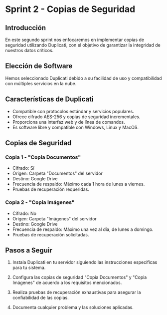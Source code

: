 

# Sprint 2 - Copias de Seguridad

## Introducción
En este segundo sprint nos enfocaremos en implementar copias de seguridad utilizando Duplicati, con el objetivo de garantizar la integridad de nuestros datos críticos.

## Elección de Software
Hemos seleccionado Duplicati debido a su facilidad de uso y compatibilidad con múltiples servicios en la nube.

## Características de Duplicati
- Compatible con protocolos estándar y servicios populares.
- Ofrece cifrado AES-256 y copias de seguridad incrementales.
- Proporciona una interfaz web y de línea de comandos.
- Es software libre y compatible con Windows, Linux y MacOS.

## Copias de Seguridad
### Copia 1 - "Copia Documentos"
- Cifrado: Sí
- Origen: Carpeta "Documentos" del servidor
- Destino: Google Drive
- Frecuencia de respaldo: Máximo cada 1 hora de lunes a viernes.
- Pruebas de recuperación requeridas.

### Copia 2 - "Copia Imágenes"
- Cifrado: No
- Origen: Carpeta "Imágenes" del servidor
- Destino: Google Drive
- Frecuencia de respaldo: Máximo una vez al día, de lunes a domingo.
- Pruebas de recuperación solicitadas.

## Pasos a Seguir
1. Instala Duplicati en tu servidor siguiendo las instrucciones específicas para tu sistema.

2. Configura las copias de seguridad "Copia Documentos" y "Copia Imágenes" de acuerdo a los requisitos mencionados.

3. Realiza pruebas de recuperación exhaustivas para asegurar la confiabilidad de las copias.

4. Documenta cualquier problema y las soluciones aplicadas.
